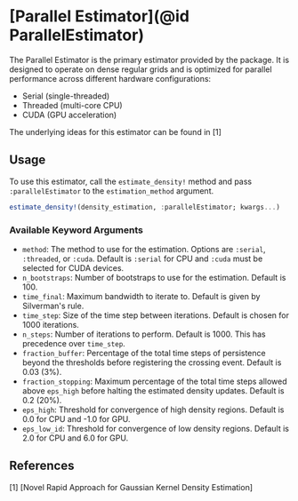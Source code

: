 # [Parallel Estimator](@id ParallelEstimator)

The Parallel Estimator is the primary estimator provided by the package. It is designed to operate on dense regular grids and is optimized for parallel performance across different hardware configurations:
- Serial (single-threaded)
- Threaded (multi-core CPU)
- CUDA (GPU acceleration)

The underlying ideas for this estimator can be found in [1]

## Usage

To use this estimator, call the `estimate_density!` method and pass `:parallelEstimator` to the `estimation_method` argument.

```julia
estimate_density!(density_estimation, :parallelEstimator; kwargs...)
```

### Available Keyword Arguments
- `method`: The method to use for the estimation. Options are `:serial`, `:threaded`, or `:cuda`. Default is `:serial` for CPU and `:cuda` must be selected for CUDA devices.
- `n_bootstraps`: Number of bootstraps to use for the estimation. Default is 100.
- `time_final`: Maximum bandwidth to iterate to. Default is given by Silverman's rule.
- `time_step`: Size of the time step between iterations. Default is chosen for 1000 iterations.
- `n_steps`: Number of iterations to perform. Default is 1000. This has precedence over `time_step`.
- `fraction_buffer`: Percentage of the total time steps of persistence beyond the thresholds before registering the crossing event. Default is 0.03 (3%).
- `fraction_stopping`: Maximum percentage of the total time steps allowed above `eps_high` before halting the estimated density updates. Default is 0.2 (20%).
- `eps_high`: Threshold for convergence of high density regions. Default is 0.0 for CPU and -1.0 for GPU.
- `eps_low_id`: Threshold for convergence of low density regions. Default is 2.0 for CPU and 6.0 for GPU.

## References

[1] [Novel Rapid Approach for Gaussian Kernel Density Estimation]
